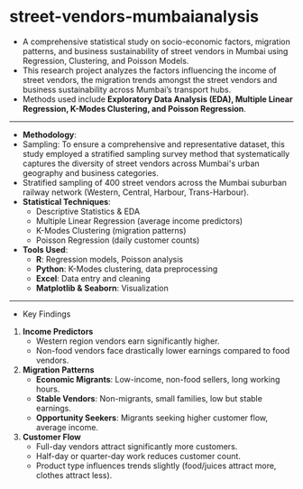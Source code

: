 # street-vendors-mumbaianalysis
- A comprehensive statistical study on socio-economic factors, migration patterns, and business sustainability of street vendors in Mumbai using Regression, Clustering, and Poisson Models.
- This research project analyzes the factors influencing the income of street vendors, the migration trends amongst the street vendors and business sustainability across Mumbai’s transport hubs.  
- Methods used include **Exploratory Data Analysis (EDA), Multiple Linear Regression, K-Modes Clustering, and Poisson Regression**.
------------
- **Methodology**:
- Sampling: To ensure a comprehensive and representative dataset, this study employed a stratified sampling survey method that systematically captures the diversity of street vendors across Mumbai's urban geography and business categories.
- Stratified sampling of 400 street vendors across the Mumbai suburban railway network (Western, Central, Harbour, Trans-Harbour).  
- **Statistical Techniques**:
  - Descriptive Statistics & EDA  
  - Multiple Linear Regression (average income predictors)  
  - K-Modes Clustering (migration patterns)  
  - Poisson Regression (daily customer counts)
- **Tools Used**:
  - **R**: Regression models, Poisson analysis  
  - **Python**: K-Modes clustering, data preprocessing  
  - **Excel**: Data entry and cleaning  
  - **Matplotlib & Seaborn**: Visualization
--------------
- Key Findings
1. **Income Predictors**  
   - Western region vendors earn significantly higher.  
   - Non-food vendors face drastically lower earnings compared to food vendors.
2. **Migration Patterns**  
   - **Economic Migrants**: Low-income, non-food sellers, long working hours.  
   - **Stable Vendors**: Non-migrants, small families, low but stable earnings.  
   - **Opportunity Seekers**: Migrants seeking higher customer flow, average income.
3. **Customer Flow**  
   - Full-day vendors attract significantly more customers.  
   - Half-day or quarter-day work reduces customer count.  
   - Product type influences trends slightly (food/juices attract more, clothes attract less).
     

